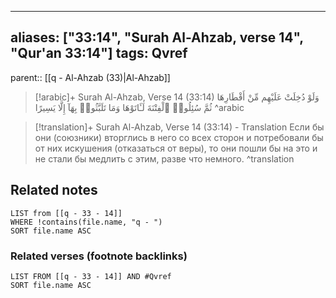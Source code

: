 
---
aliases: ["33:14", "Surah Al-Ahzab, verse 14", "Qur'an 33:14"]
tags: Qvref
---

parent:: [[q - Al-Ahzab (33)|Al-Ahzab]]

> [!arabic]+ Surah Al-Ahzab, Verse 14 (33:14)
> <span class="quran-arabic">وَلَوْ دُخِلَتْ عَلَيْهِم مِّنْ أَقْطَارِهَا ثُمَّ سُئِلُوا۟ ٱلْفِتْنَةَ لَـَٔاتَوْهَا وَمَا تَلَبَّثُوا۟ بِهَآ إِلَّا يَسِيرًا</span>
^arabic

> [!translation]+ Surah Al-Ahzab, Verse 14 (33:14) - Translation
> Если бы они (союзники) вторглись в него со всех сторон и потребовали бы от них искушения (отказаться от веры), то они пошли бы на это и не стали бы медлить с этим, разве что немного.
^translation



## Related notes
```dataview
LIST from [[q - 33 - 14]]
WHERE !contains(file.name, "q - ")
SORT file.name ASC
```

### Related verses (footnote backlinks)
```dataview
LIST FROM [[q - 33 - 14]] AND #Qvref
SORT file.name ASC
```

